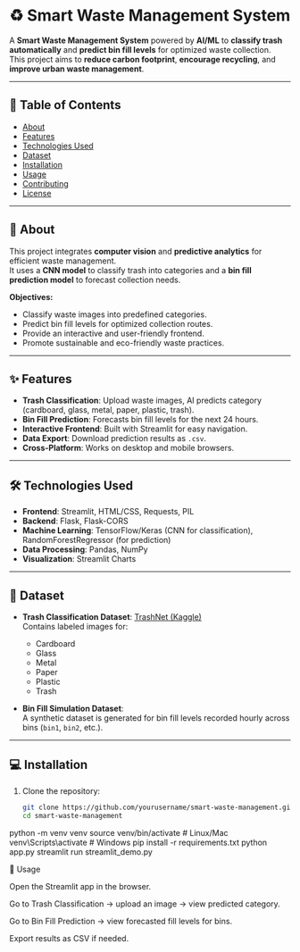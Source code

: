 # ♻️ Smart Waste Management System

A **Smart Waste Management System** powered by **AI/ML** to **classify trash automatically** and **predict bin fill levels** for optimized waste collection.  
This project aims to **reduce carbon footprint**, **encourage recycling**, and **improve urban waste management**.  

---

## 📝 Table of Contents  

- [About](#about)  
- [Features](#features)  
- [Technologies Used](#technologies-used)  
- [Dataset](#dataset)  
- [Installation](#installation)  
- [Usage](#usage)  
- [Contributing](#contributing)  
- [License](#license)  

---

## 📌 About  

This project integrates **computer vision** and **predictive analytics** for efficient waste management.  
It uses a **CNN model** to classify trash into categories and a **bin fill prediction model** to forecast collection needs.  

**Objectives:**  
- Classify waste images into predefined categories.  
- Predict bin fill levels for optimized collection routes.  
- Provide an interactive and user-friendly frontend.  
- Promote sustainable and eco-friendly waste practices.  

---

## ✨ Features  

- **Trash Classification**: Upload waste images, AI predicts category (cardboard, glass, metal, paper, plastic, trash).  
- **Bin Fill Prediction**: Forecasts bin fill levels for the next 24 hours.  
- **Interactive Frontend**: Built with Streamlit for easy navigation.  
- **Data Export**: Download prediction results as `.csv`.  
- **Cross-Platform**: Works on desktop and mobile browsers.  

---

## 🛠 Technologies Used  

- **Frontend**: Streamlit, HTML/CSS, Requests, PIL  
- **Backend**: Flask, Flask-CORS  
- **Machine Learning**: TensorFlow/Keras (CNN for classification), RandomForestRegressor (for prediction)  
- **Data Processing**: Pandas, NumPy  
- **Visualization**: Streamlit Charts  

---

## 📂 Dataset  

- **Trash Classification Dataset**: [TrashNet (Kaggle)](https://www.kaggle.com/datasets/asdasdasd/trashnet)  
  Contains labeled images for:  
  - Cardboard  
  - Glass  
  - Metal  
  - Paper  
  - Plastic  
  - Trash  

- **Bin Fill Simulation Dataset**:  
  A synthetic dataset is generated for bin fill levels recorded hourly across bins (`bin1`, `bin2`, etc.).  

---

## 💻 Installation  

1. Clone the repository:  
   ```bash
   git clone https://github.com/yourusername/smart-waste-management.git
   cd smart-waste-management

python -m venv venv
source venv/bin/activate   # Linux/Mac
venv\Scripts\activate      # Windows
pip install -r requirements.txt
python app.py
streamlit run streamlit_demo.py

🚀 Usage

Open the Streamlit app in the browser.

Go to Trash Classification → upload an image → view predicted category.

Go to Bin Fill Prediction → view forecasted fill levels for bins.

Export results as CSV if needed.
